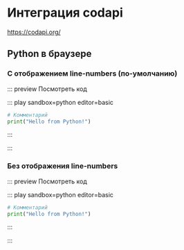 # Интеграция codapi

https://codapi.org/

## Python в браузере

### С отображением line-numbers (по-умолчанию)

::: preview Посмотреть код

  ::: play sandbox=python editor=basic

  ```python
  # Комментарий
  print("Hello from Python!")
  ```

  :::

:::

### Без отображения line-numbers

::: preview Посмотреть код

  ::: play sandbox=python editor=basic

  ```python :no-line-numbers
  # Комментарий
  print("Hello from Python!")
  ```

  :::

:::
